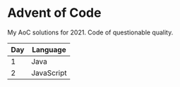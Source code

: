 # Advent of Code

My AoC solutions for 2021. Code of questionable quality.

| Day | Language |
| - | - |
| 1 | Java |
| 2 | JavaScript |
